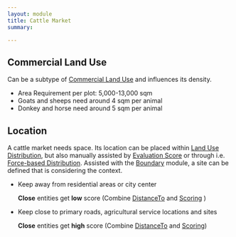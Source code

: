 ```yaml
---
layout: module
title: Cattle Market
summary: 

---
```


## Commercial Land Use
Can be a subtype of [Commercial Land Use]() and influences its density.

* Area Requirement per plot: 5,000-13,000 sqm
* Goats and sheeps need around 4 sqm per animal
* Donkey and horse need around 5 sqm per animal

## Location
A cattle market needs space. Its location can be placed within [Land Use Distribution](), but also manually assisted by [Evaluation Score]() or through i.e. [Force-based Distribution](). Assisted with the [Boundary]() module, a site can be defined that is considering the context.
  
* Keep away from residential areas or city center
  
  **Close** entities get **low** score (Combine [DistanceTo]() and [Scoring]() )

* Keep close to primary roads, agricultural service locations and sites
  
  **Close** entities get **high** score (Combine [DistanceTo]() and [Scoring]())
  